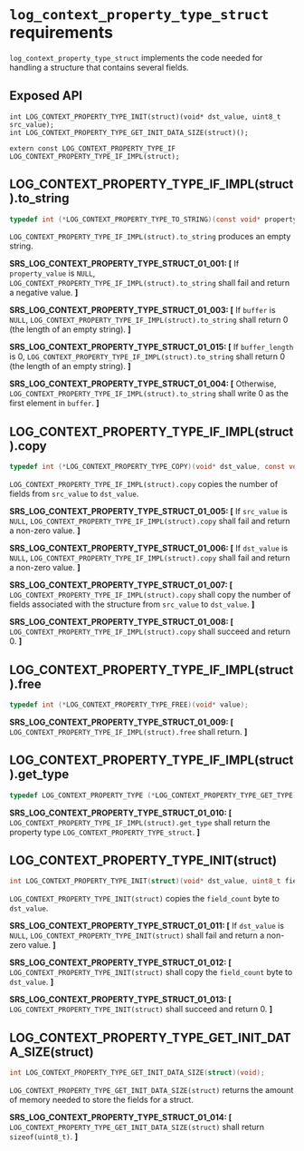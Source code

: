# `log_context_property_type_struct` requirements

`log_context_property_type_struct` implements the code needed for handling a structure that contains several fields.

## Exposed API

```
int LOG_CONTEXT_PROPERTY_TYPE_INIT(struct)(void* dst_value, uint8_t src_value);
int LOG_CONTEXT_PROPERTY_TYPE_GET_INIT_DATA_SIZE(struct)();

extern const LOG_CONTEXT_PROPERTY_TYPE_IF LOG_CONTEXT_PROPERTY_TYPE_IF_IMPL(struct);

```

## LOG_CONTEXT_PROPERTY_TYPE_IF_IMPL(struct).to_string

```c
typedef int (*LOG_CONTEXT_PROPERTY_TYPE_TO_STRING)(const void* property_value, char* buffer, size_t buffer_length);
```

`LOG_CONTEXT_PROPERTY_TYPE_IF_IMPL(struct).to_string` produces an empty string.

**SRS_LOG_CONTEXT_PROPERTY_TYPE_STRUCT_01_001: [** If `property_value` is `NULL`, `LOG_CONTEXT_PROPERTY_TYPE_IF_IMPL(struct).to_string` shall fail and return a negative value. **]**

**SRS_LOG_CONTEXT_PROPERTY_TYPE_STRUCT_01_003: [** If `buffer` is `NULL`, `LOG_CONTEXT_PROPERTY_TYPE_IF_IMPL(struct).to_string` shall return 0 (the length of an empty string). **]**

**SRS_LOG_CONTEXT_PROPERTY_TYPE_STRUCT_01_015: [** If `buffer_length` is 0, `LOG_CONTEXT_PROPERTY_TYPE_IF_IMPL(struct).to_string` shall return 0 (the length of an empty string). **]**

**SRS_LOG_CONTEXT_PROPERTY_TYPE_STRUCT_01_004: [** Otherwise, `LOG_CONTEXT_PROPERTY_TYPE_IF_IMPL(struct).to_string` shall write 0 as the first element in `buffer`. **]**

## LOG_CONTEXT_PROPERTY_TYPE_IF_IMPL(struct).copy

```c
typedef int (*LOG_CONTEXT_PROPERTY_TYPE_COPY)(void* dst_value, const void* src_value);
```

`LOG_CONTEXT_PROPERTY_TYPE_IF_IMPL(struct).copy` copies the number of fields from `src_value` to `dst_value`.

**SRS_LOG_CONTEXT_PROPERTY_TYPE_STRUCT_01_005: [** If `src_value` is `NULL`, `LOG_CONTEXT_PROPERTY_TYPE_IF_IMPL(struct).copy` shall fail and return a non-zero value. **]**

**SRS_LOG_CONTEXT_PROPERTY_TYPE_STRUCT_01_006: [** If `dst_value` is `NULL`, `LOG_CONTEXT_PROPERTY_TYPE_IF_IMPL(struct).copy` shall fail and return a non-zero value. **]**

**SRS_LOG_CONTEXT_PROPERTY_TYPE_STRUCT_01_007: [** `LOG_CONTEXT_PROPERTY_TYPE_IF_IMPL(struct).copy` shall copy the number of fields associated with the structure from `src_value` to `dst_value`. **]**

**SRS_LOG_CONTEXT_PROPERTY_TYPE_STRUCT_01_008: [** `LOG_CONTEXT_PROPERTY_TYPE_IF_IMPL(struct).copy` shall succeed and return 0. **]**

## LOG_CONTEXT_PROPERTY_TYPE_IF_IMPL(struct).free

```c
typedef int (*LOG_CONTEXT_PROPERTY_TYPE_FREE)(void* value);
```

**SRS_LOG_CONTEXT_PROPERTY_TYPE_STRUCT_01_009: [** `LOG_CONTEXT_PROPERTY_TYPE_IF_IMPL(struct).free` shall return. **]**

## LOG_CONTEXT_PROPERTY_TYPE_IF_IMPL(struct).get_type

```c
typedef LOG_CONTEXT_PROPERTY_TYPE (*LOG_CONTEXT_PROPERTY_TYPE_GET_TYPE)(void);
```

**SRS_LOG_CONTEXT_PROPERTY_TYPE_STRUCT_01_010: [** `LOG_CONTEXT_PROPERTY_TYPE_IF_IMPL(struct).get_type` shall return the property type `LOG_CONTEXT_PROPERTY_TYPE_struct`. **]**

## LOG_CONTEXT_PROPERTY_TYPE_INIT(struct)

```c
int LOG_CONTEXT_PROPERTY_TYPE_INIT(struct)(void* dst_value, uint8_t field_count);
```

`LOG_CONTEXT_PROPERTY_TYPE_INIT(struct)` copies the `field_count` byte to `dst_value`.

**SRS_LOG_CONTEXT_PROPERTY_TYPE_STRUCT_01_011: [** If `dst_value` is `NULL`, `LOG_CONTEXT_PROPERTY_TYPE_INIT(struct)` shall fail and return a non-zero value. **]**

**SRS_LOG_CONTEXT_PROPERTY_TYPE_STRUCT_01_012: [** `LOG_CONTEXT_PROPERTY_TYPE_INIT(struct)` shall copy the `field_count` byte to `dst_value`. **]**

**SRS_LOG_CONTEXT_PROPERTY_TYPE_STRUCT_01_013: [** `LOG_CONTEXT_PROPERTY_TYPE_INIT(struct)` shall succeed and return 0. **]**

## LOG_CONTEXT_PROPERTY_TYPE_GET_INIT_DATA_SIZE(struct)

```c
int LOG_CONTEXT_PROPERTY_TYPE_GET_INIT_DATA_SIZE(struct)(void);
```

`LOG_CONTEXT_PROPERTY_TYPE_GET_INIT_DATA_SIZE(struct)` returns the amount of memory needed to store the fields for a struct.

**SRS_LOG_CONTEXT_PROPERTY_TYPE_STRUCT_01_014: [** `LOG_CONTEXT_PROPERTY_TYPE_GET_INIT_DATA_SIZE(struct)` shall return `sizeof(uint8_t)`. **]**
